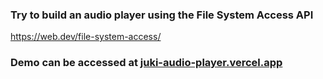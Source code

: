 ### Try to build an audio player using the File System Access API
https://web.dev/file-system-access/

### Demo can be accessed at [juki-audio-player.vercel.app](https://juki-audio-player.vercel.app/)
